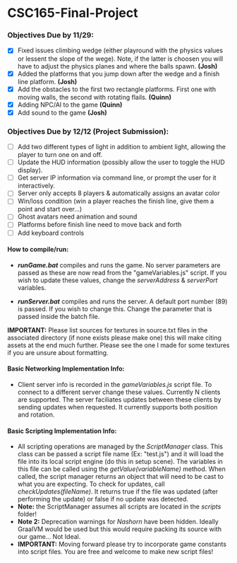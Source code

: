 # CSC165-Final-Project

### Objectives Due by 11/29:

* [x] Fixed issues climbing wedge (either playround with the physics values or lessent the slope of the wege). Note, if the latter is choosen you will have to adjust the physics planes and where the balls spawn. **(Josh)**
* [x] Added the platforms that you jump down after the wedge and a finish line platform. **(Josh)**
* [x] Add the obstacles to the first two rectangle platforms. First one with moving walls, the second with rotating flails. **(Quinn)**
* [x] Adding NPC/AI to the game **(Quinn)**
* [x] Add sound to the game **(Josh)**

### Objectives Due by 12/12 (Project Submission):

* [ ] Add two different types of light in addition to ambient light, allowing the player to turn one on and off.
* [ ] Update the HUD information (possibly allow the user to toggle the HUD display).
* [ ] Get server IP information via command line, or prompt the user for it interactively.
* [ ] Server only accepts 8 players & automatically assigns an avatar color
* [ ] Win/loss condition (win a player reaches the finish line, give them a point and start over...)
* [ ] Ghost avatars need animation and sound
* [ ] Platforms before finish line need to move back and forth
* [ ] Add keyboard controls

#### How to compile/run:

* ***runGame.bat*** compiles and runs the game. No server parameters are passed as these are now read from the "gameVariables.js" script. If you wish to update these values, change the *serverAddress* & *serverPort* variables.

* ***runServer.bat*** compiles and runs the server. A default port number (89) is passed. If you wish to change this. Change the parameter that is passed inside the batch file.

**IMPORTANT:** Please list sources for textures in source.txt files in the associated directory (if none exists please make one) this will make citing assets at the end much further. Please see the one I made for some textures if you are unsure about formatting.

#### **Basic Networking Implementation Info:**
* Client server info is recorded in the *gameVariables.js* script file. To connect to a different server change these values. Currently N clients are supported. The server faciliates updates between these clients by sending updates when requested. It currently supports both position and rotation.

#### **Basic Scripting Implementation Info:**
* All scripting operations are managed by the  *ScriptManager* class. This class can be passed a script file name (Ex: "test.js") and it will load the file into its local script engine (do this in setup scene). The variables in this file can be called using the *getValue(variableName)* method. When called, the script manager returns an object that will need to be cast to what you are expecting. To check for updates, call *checkUpdates(fileName)*. It returns true if the file was updated (after performing the update) or false if no update was detected.
* **Note:** the ScriptManager assumes all scripts are located in the *scripts* folder!
* **Note 2:** Deprecation warnings for *Nashorn* have been hidden. Ideally GraalVM would be used but this would require packing its source with our game... Not Ideal.
* **IMPORTANT:** Moving forward please try to incorporate game constants into script files. You are free and welcome to make new script files!
